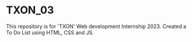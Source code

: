 # TXON_03
This repository is for 'TXON' Web development Internship 2023. Created a To Do List using HTML, CSS and JS.
